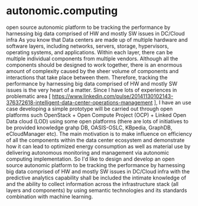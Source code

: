# autonomic.computing
 open source autonomic platform to be tracking the performance by harnessing big data comprised of HW and mostly SW issues in DC/Cloud infra 
As you know that Data centers are made up of multiple hardware and software layers, including networks, servers, storage, hypervisors, operating systems, and applications. Within each layer, there can be multiple individual components from multiple vendors. Although all the components should be designed to work together, there is an enormous amount of complexity caused by the sheer volume of components and interactions that take place between them. Therefore, tracking the performance by harnessing big data comprised of HW and mostly SW issues is the very heart of a matter.
Since I have lots of experiences in problematic area [ https://www.linkedin.com/pulse/20141130102143-376372618-intelligent-data-center-operations-management ], I have an use case developing a simple prototype will be carried out through open platforms such OpenStack + Open Compute Project (OCP) + Linked Open Data cloud (LOD) using some open platforms (there are lots of initiatives to be provided knowledge grahp DB, OASIS-OSLC, KBpedia, GraphDB, eCloudManager etc). The main motivation is to make influence on efficiency of all the components within the data center ecosystem and demonstrate how it can lead to optimized energy consumption as well as material use by delivering autonomous monitoring and management via autonomic computing implementation. 
So I'd like to design and develop an open source autonomic platform to be tracking the performance by harnessing big data comprised of HW and mostly SW issues in DC/Cloud infra with the predictive analytics capability shall be included the intimate knowledge of and the ability to collect information across the infrastructure stack (all layers and components) by using semantic technologies and its standards combination with machine learning.
